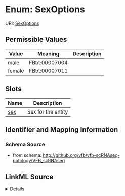 # Enum: SexOptions



URI: [SexOptions](SexOptions)

## Permissible Values

| Value | Meaning | Description |
| --- | --- | --- |
| male | FBbt:00007004 |  |
| female | FBbt:00007011 |  |




## Slots

| Name | Description |
| ---  | --- |
| [sex](sex.md) | Sex for the entity |






## Identifier and Mapping Information







### Schema Source


* from schema: http://github.org/vfb/vfb-scRNAseq-ontology/VFB_scRNAseq




## LinkML Source

<details>
```yaml
name: sex_options
from_schema: http://github.org/vfb/vfb-scRNAseq-ontology/VFB_scRNAseq
rank: 1000
permissible_values:
  male:
    text: male
    meaning: FBbt:00007004
  female:
    text: female
    meaning: FBbt:00007011

```
</details>
